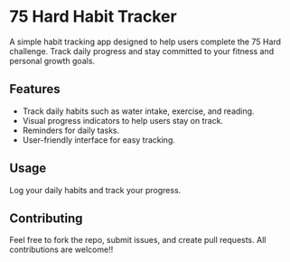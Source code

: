 # 75 Hard Habit Tracker

A simple habit tracking app designed to help users complete the 75 Hard challenge. Track daily progress and stay committed to your fitness and personal growth goals.

## Features
- Track daily habits such as water intake, exercise, and reading.
- Visual progress indicators to help users stay on track.
- Reminders for daily tasks.
- User-friendly interface for easy tracking.

## Usage
Log your daily habits and track your progress.

## Contributing
Feel free to fork the repo, submit issues, and create pull requests. All contributions are welcome!!
